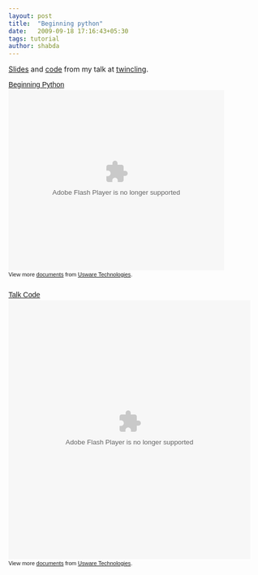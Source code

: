```yaml
---
layout: post
title:  "Beginning python"
date:   2009-09-18 17:16:43+05:30
tags: tutorial
author: shabda
---
```

[Slides](http://www.slideshare.net/uswaretech/beginning-python) and [code](http://bit.ly/pytalk) from my talk at [twincling](http://twincling.org/node/725). 

<div style="width:425px;text-align:left" id="__ss_1991104"><a style="font:14px Helvetica,Arial,Sans-serif;display:block;margin:12px 0 3px 0;text-decoration:underline;" href="http://www.slideshare.net/uswaretech/beginning-python" title="Beginning Python">Beginning Python</a><object style="margin:0px" width="425" height="355"><param name="movie" value="http://static.slidesharecdn.com/swf/ssplayer2.swf?doc=talk-090913073858-phpapp02&stripped_title=beginning-python" /><param name="allowFullScreen" value="true"/><param name="allowScriptAccess" value="always"/><embed src="http://static.slidesharecdn.com/swf/ssplayer2.swf?doc=talk-090913073858-phpapp02&stripped_title=beginning-python" type="application/x-shockwave-flash" allowscriptaccess="always" allowfullscreen="true" width="425" height="355"></embed></object><div style="font-size:11px;font-family:tahoma,arial;height:26px;padding-top:2px;">View more <a style="text-decoration:underline;" href="http://www.slideshare.net/">documents</a> from <a style="text-decoration:underline;" href="http://www.slideshare.net/uswaretech">Usware Technologies</a>.</div></div>


<div style="width:477px;text-align:left" id="__ss_1995742"><a style="font:14px Helvetica,Arial,Sans-serif;display:block;margin:12px 0 3px 0;text-decoration:underline;" href="http://www.slideshare.net/uswaretech/talk-code" title="Talk Code">Talk Code</a><object style="margin:0px" width="477" height="510"><param name="movie" value="http://static.slidesharecdn.com/swf/ssplayerd.swf?doc=talkcode-090914105528-phpapp01&stripped_title=talk-code" /><param name="allowFullScreen" value="true"/><param name="allowScriptAccess" value="always"/><embed src="http://static.slidesharecdn.com/swf/ssplayerd.swf?doc=talkcode-090914105528-phpapp01&stripped_title=talk-code" type="application/x-shockwave-flash" allowscriptaccess="always" allowfullscreen="true" width="477" height="510"></embed></object><div style="font-size:11px;font-family:tahoma,arial;height:26px;padding-top:2px;">View more <a style="text-decoration:underline;" href="http://www.slideshare.net/">documents</a> from <a style="text-decoration:underline;" href="http://www.slideshare.net/uswaretech">Usware Technologies</a>.</div></div>

